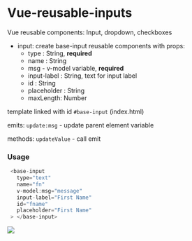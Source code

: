 # Vue-reusable-inputs
Vue reusable components: Input, dropdown, checkboxes

- input: create base-input reusable components with props: 
    - type : String, **required**
    - name : String
    - msg - v-model variable, **required**
    - input-label : String, text for input label
    - id : String
    - placeholder : String
    - maxLength: Number
  
 template linked with id `#base-input` (index.html)
 
 emits: `update:msg` - update parent element variable
 
 methods: `updateValue` - call emit

 ### Usage

```js
 <base-input
   type="text"
   name="fn"
   v-model:msg="message"
   input-label="First Name"
   id="fname"
   placeholder="First Name"
 > </base-input>
```

<img src="https://img.shields.io/badge/Vue.js-35495E?style=for-the-badge&logo=vuedotjs&logoColor=4FC08D" />
